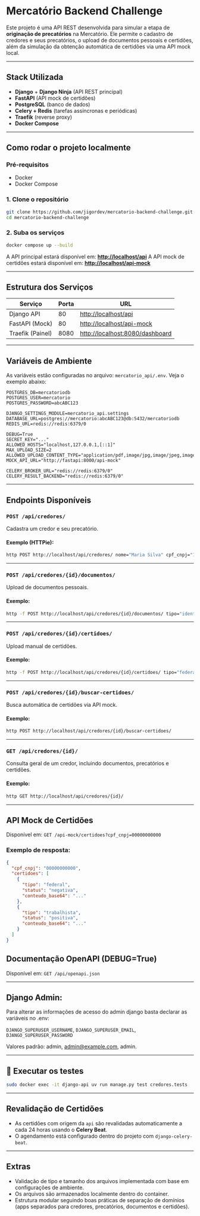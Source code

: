 # Mercatório Backend Challenge

Este projeto é uma API REST desenvolvida para simular a etapa de **originação de precatórios** na Mercatório. Ele permite o cadastro de credores e seus precatórios, o upload de documentos pessoais e certidões, além da simulação da obtenção automática de certidões via uma API mock local.

---

## Stack Utilizada

- **Django** + **Django Ninja** (API REST principal)
- **FastAPI** (API mock de certidões)
- **PostgreSQL** (banco de dados)
- **Celery + Redis** (tarefas assíncronas e periódicas)
- **Traefik** (reverse proxy)
- **Docker Compose**

---

## Como rodar o projeto localmente

### Pré-requisitos

- Docker
- Docker Compose

### 1. Clone o repositório

```bash
git clone https://github.com/jigordev/mercatorio-backend-challenge.git
cd mercatorio-backend-challenge
````

### 2. Suba os serviços

```bash
docker compose up --build
```

A API principal estará disponível em:
**[http://localhost/api](http://localhost/api)**
A API mock de certidões estará disponível em:
**[http://localhost/api-mock](http://localhost/api-mock)**

---

## Estrutura dos Serviços

| Serviço          | Porta | URL                                                                |
| ---------------- | ----- | ------------------------------------------------------------------ |
| Django API       | 80    | [http://localhost/api](http://localhost/api)                               |
| FastAPI (Mock)   | 80    | [http://localhost/api-mock](http://localhost/api-mock)             |
| Traefik (Painel) | 8080  | [http://localhost:8080/dashboard](http://localhost:8080/dashboard) |

---

## Variáveis de Ambiente

As variáveis estão configuradas no arquivo: `mercatorio_api/.env`. Veja o exemplo abaixo:

```env
POSTGRES_DB=mercatoriodb
POSTGRES_USER=mercatorio
POSTGRES_PASSWORD=abcABC123

DJANGO_SETTINGS_MODULE=mercatorio_api.settings
DATABASE_URL=postgres://mercatorio:abcABC123@db:5432/mercatoriodb
REDIS_URL=redis://redis:6379/0

DEBUG=True
SECRET_KEY="..."
ALLOWED_HOSTS="localhost,127.0.0.1,[::1]"
MAX_UPLOAD_SIZE=2
ALLOWED_UPLOAD_CONTENT_TYPE="application/pdf,image/jpg,image/jpeg,image/png"
MOCK_API_URL="http://fastapi:8000/api-mock"

CELERY_BROKER_URL="redis://redis:6379/0"
CELERY_RESULT_BACKEND="redis://redis:6379/0"
```

---

## Endpoints Disponíveis

### `POST /api/credores/`

Cadastra um credor e seu precatório.

#### Exemplo (HTTPie):

```bash
http POST http://localhost/api/credores/ nome="Maria Silva" cpf_cnpj="12345678900" email="maria@example.com" telefone="11999999999" precatorio:='{"numero_precatorio":"0001234-56.2020.8.26.0050","valor_nominal":50000,"foro":"TJSP","data_publicacao":"2023-10-01"}'
```

---

### `POST /api/credores/{id}/documentos/`

Upload de documentos pessoais.

#### Exemplo:

```bash
http -f POST http://localhost/api/credores/{id}/documentos/ tipo="identidade" file@documento.pdf
```

---

### `POST /api/credores/{id}/certidoes/`

Upload manual de certidões.

#### Exemplo:

```bash
http -f POST http://localhost/api/credores/{id}/certidoes/ tipo="federal" status="negativa" file@certidao.pdf
```

---

### `POST /api/credores/{id}/buscar-certidoes/`

Busca automática de certidões via API mock.

#### Exemplo:

```bash
http POST http://localhost/api/credores/{id}/buscar-certidoes/
```

---

### `GET /api/credores/{id}/`

Consulta geral de um credor, incluindo documentos, precatórios e certidões.

#### Exemplo:

```bash
http GET http://localhost/api/credores/{id}/
```

---

## API Mock de Certidões

Disponível em:
`GET /api-mock/certidoes?cpf_cnpj=00000000000`

### Exemplo de resposta:

```json
{
  "cpf_cnpj": "00000000000",
  "certidoes": [
    {
      "tipo": "federal",
      "status": "negativa",
      "conteudo_base64": "..."
    },
    {
      "tipo": "trabalhista",
      "status": "positiva",
      "conteudo_base64": "..."
    }
  ]
}
```

## Documentação OpenAPI (DEBUG=True)
Disponível em:
`GET /api/openapi.json`

---

## Django Admin:

Para alterar as informações de acesso do admin django basta declarar as variáveis no .env:

`DJANGO_SUPERUSER_USERNAME`, `DJANGO_SUPERUSER_EMAIL`, `DJANGO_SUPERUSER_PASSWORD`

Valores padrão: admin, admin@example.com, admin.

---

## 🧪 Executar os testes

```bash
sudo docker exec -it django-api uv run manage.py test credores.tests
```

---

## Revalidação de Certidões

* As certidões com origem da `api` são revalidadas automaticamente a cada 24 horas usando o **Celery Beat**.
* O agendamento está configurado dentro do projeto com `django-celery-beat`.

---

## Extras

* Validação de tipo e tamanho dos arquivos implementada com base em configurações de ambiente.
* Os arquivos são armazenados localmente dentro do container.
* Estrutura modular seguindo boas práticas de separação de domínios (apps separados para credores, precatórios, documentos e certidões).

